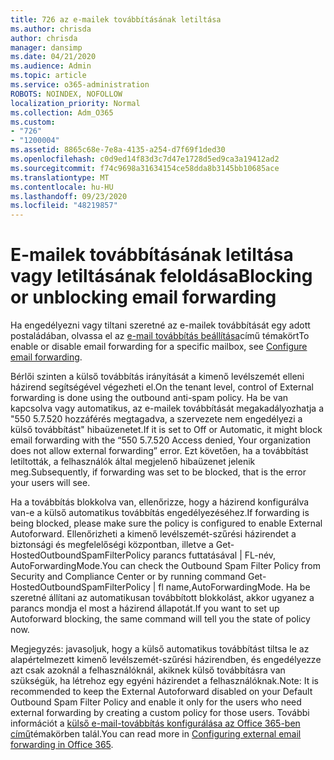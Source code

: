 ```yaml
---
title: 726 az e-mailek továbbításának letiltása
ms.author: chrisda
author: chrisda
manager: dansimp
ms.date: 04/21/2020
ms.audience: Admin
ms.topic: article
ms.service: o365-administration
ROBOTS: NOINDEX, NOFOLLOW
localization_priority: Normal
ms.collection: Adm_O365
ms.custom:
- "726"
- "1200004"
ms.assetid: 8865c68e-7e8a-4135-a254-d7f69f1ded30
ms.openlocfilehash: c0d9ed14f83d3c7d47e1728d5ed9ca3a19412ad2
ms.sourcegitcommit: f74c9698a31634154ce58dda8b3145bb10685ace
ms.translationtype: MT
ms.contentlocale: hu-HU
ms.lasthandoff: 09/23/2020
ms.locfileid: "48219857"
---
```

# <a name="blocking-or-unblocking-email-forwarding"></a><span data-ttu-id="c92e8-102">E-mailek továbbításának letiltása vagy letiltásának feloldása</span><span class="sxs-lookup"><span data-stu-id="c92e8-102">Blocking or unblocking email forwarding</span></span>

<span data-ttu-id="c92e8-103">Ha engedélyezni vagy tiltani szeretné az e-mailek továbbítását egy adott postaládában, olvassa el az [e-mail továbbítás beállítása](https://docs.microsoft.com/microsoft-365/admin/email/configure-email-forwarding)című témakört</span><span class="sxs-lookup"><span data-stu-id="c92e8-103">To enable or disable email forwarding for a specific mailbox, see [Configure email forwarding](https://docs.microsoft.com/microsoft-365/admin/email/configure-email-forwarding).</span></span>

<span data-ttu-id="c92e8-104">Bérlői szinten a külső továbbítás irányítását a kimenő levélszemét elleni házirend segítségével végezheti el.</span><span class="sxs-lookup"><span data-stu-id="c92e8-104">On the tenant level, control of External forwarding is done using the outbound anti-spam policy.</span></span> <span data-ttu-id="c92e8-105">Ha be van kapcsolva vagy automatikus, az e-mailek továbbítását megakadályozhatja a "550 5.7.520 hozzáférés megtagadva, a szervezete nem engedélyezi a külső továbbítást" hibaüzenetet.</span><span class="sxs-lookup"><span data-stu-id="c92e8-105">If it is set to Off or Automatic, it might block email forwarding with the “550 5.7.520 Access denied, Your organization does not allow external forwarding” error.</span></span> <span data-ttu-id="c92e8-106">Ezt követően, ha a továbbítást letiltották, a felhasználók által megjelenő hibaüzenet jelenik meg.</span><span class="sxs-lookup"><span data-stu-id="c92e8-106">Subsequently, if forwarding was set to be blocked, that is the error your users will see.</span></span>

<span data-ttu-id="c92e8-107">Ha a továbbítás blokkolva van, ellenőrizze, hogy a házirend konfigurálva van-e a külső automatikus továbbítás engedélyezéséhez.</span><span class="sxs-lookup"><span data-stu-id="c92e8-107">If forwarding is being blocked, please make sure the policy is configured to enable External Autoforward.</span></span> <span data-ttu-id="c92e8-108">Ellenőrizheti a kimenő levélszemét-szűrési házirendet a biztonsági és megfelelőségi központban, illetve a Get-HostedOutboundSpamFilterPolicy parancs futtatásával | FL-név, AutoForwardingMode.</span><span class="sxs-lookup"><span data-stu-id="c92e8-108">You can check the Outbound Spam Filter Policy from Security and Compliance Center or by running command Get-HostedOutboundSpamFilterPolicy | fl name,AutoForwardingMode.</span></span> <span data-ttu-id="c92e8-109">Ha be szeretné állítani az automatikusan továbbított blokkolást, akkor ugyanez a parancs mondja el most a házirend állapotát.</span><span class="sxs-lookup"><span data-stu-id="c92e8-109">If you want to set up Autoforward blocking, the same command will tell you the state of policy now.</span></span>

<span data-ttu-id="c92e8-110">Megjegyzés: javasoljuk, hogy a külső automatikus továbbítást tiltsa le az alapértelmezett kimenő levélszemét-szűrési házirendben, és engedélyezze azt csak azoknál a felhasználóknál, akiknek külső továbbításra van szükségük, ha létrehoz egy egyéni házirendet a felhasználóknak.</span><span class="sxs-lookup"><span data-stu-id="c92e8-110">Note: It is recommended to keep the External Autoforward disabled on your Default Outbound Spam Filter Policy and enable it only for the users who need external forwarding by creating a custom policy for those users.</span></span> <span data-ttu-id="c92e8-111">További információt a [külső e-mail-továbbítás konfigurálása az Office 365-ben című](https://docs.microsoft.com/microsoft-365/security/office-365-security/external-email-forwarding)témakörben talál.</span><span class="sxs-lookup"><span data-stu-id="c92e8-111">You can read more in [Configuring external email forwarding in Office 365](https://docs.microsoft.com/microsoft-365/security/office-365-security/external-email-forwarding).</span></span>